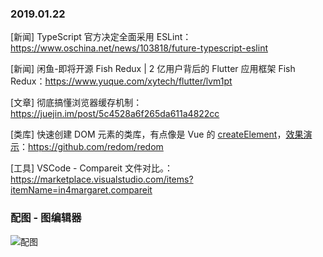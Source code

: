 ### 2019.01.22

[新闻] TypeScript 官方决定全面采用 ESLint：<https://www.oschina.net/news/103818/future-typescript-eslint> 

[新闻] 闲鱼-即将开源 Fish Redux | 2 亿用户背后的 Flutter 应用框架 Fish Redux：<https://www.yuque.com/xytech/flutter/lvm1pt> 

[文章] 彻底搞懂浏览器缓存机制：<https://juejin.im/post/5c4528a6f265da611a4822cc> 

[类库] 快速创建 DOM 元素的类库，有点像是 Vue 的 [createElement](https://cn.vuejs.org/v2/guide/render-function.html#createElement-%E5%8F%82%E6%95%B0)，[效果演示](https://redom.js.org/)：<https://github.com/redom/redom> 

[工具] VSCode - Compareit 文件对比。：<https://marketplace.visualstudio.com/items?itemName=in4margaret.compareit>

### 配图 - 图编辑器
![配图](https://github.com/in4margaret/compareit/raw/master/images/compareit.gif)
